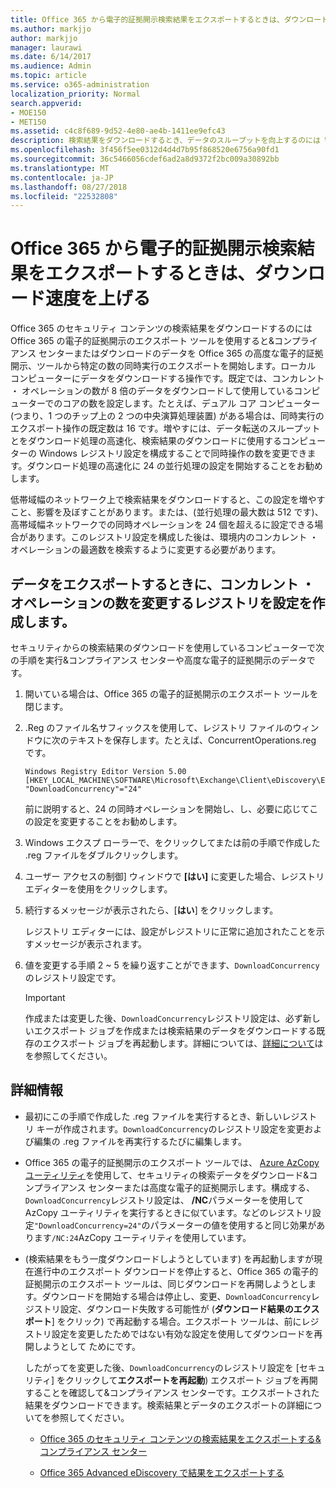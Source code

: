 ```yaml
---
title: Office 365 から電子的証拠開示検索結果をエクスポートするときは、ダウンロード速度を上げる
ms.author: markjjo
author: markjjo
manager: laurawi
ms.date: 6/14/2017
ms.audience: Admin
ms.topic: article
ms.service: o365-administration
localization_priority: Normal
search.appverid:
- MOE150
- MET150
ms.assetid: c4c8f689-9d52-4e80-ae4b-1411ee9efc43
description: 検索結果をダウンロードするとき、データのスループットを向上するのには Windows レジストリを構成する方法について説明し、Office 365 のセキュリティ データを検索する&amp;コンプライアンス センターと Office 365 の詳細の開示。
ms.openlocfilehash: 3f456f5ee0312d4d4d7b95f868520e6756a90fd1
ms.sourcegitcommit: 36c5466056cdef6ad2a8d9372f2bc009a30892bb
ms.translationtype: MT
ms.contentlocale: ja-JP
ms.lasthandoff: 08/27/2018
ms.locfileid: "22532808"
---
```

# <a name="increase-the-download-speed-when-exporting-ediscovery-search-results-from-office-365"></a>Office 365 から電子的証拠開示検索結果をエクスポートするときは、ダウンロード速度を上げる

Office 365 のセキュリティ コンテンツの検索結果をダウンロードするのには Office 365 の電子的証拠開示のエクスポート ツールを使用すると&amp;コンプライアンス センターまたはダウンロードのデータを Office 365 の高度な電子的証拠開示、ツールから特定の数の同時実行のエクスポートを開始します。ローカル コンピューターにデータをダウンロードする操作です。既定では、コンカレント ・ オペレーションの数が 8 倍のデータをダウンロードして使用しているコンピューターでのコアの数を設定します。たとえば、デュアル コア コンピューター (つまり、1 つのチップ上の 2 つの中央演算処理装置) がある場合は、同時実行のエクスポート操作の既定数は 16 です。増やすには、データ転送のスループットとをダウンロード処理の高速化、検索結果のダウンロードに使用するコンピューターの Windows レジストリ設定を構成することで同時操作の数を変更できます。ダウンロード処理の高速化に 24 の並行処理の設定を開始することをお勧めします。
  
低帯域幅のネットワーク上で検索結果をダウンロードすると、この設定を増やすこと、影響を及ぼすことがあります。または、(並行処理の最大数は 512 です)、高帯域幅ネットワークでの同時オペレーションを 24 個を超えるに設定できる場合があります。このレジストリ設定を構成した後は、環境内のコンカレント ・ オペレーションの最適数を検索するように変更する必要があります。
  
## <a name="create-a-registry-setting-to-change-the-number-of-concurrent-operations-when-exporting-data"></a>データをエクスポートするときに、コンカレント ・ オペレーションの数を変更するレジストリを設定を作成します。

セキュリティからの検索結果のダウンロードを使用しているコンピューターで次の手順を実行&amp;コンプライアンス センターや高度な電子的証拠開示のデータです。
  
1. 開いている場合は、Office 365 の電子的証拠開示のエクスポート ツールを閉じます。 
    
2. .Reg のファイル名サフィックスを使用して、レジストリ ファイルのウィンドウに次のテキストを保存します。たとえば、ConcurrentOperations.reg です。 
    
    ```
    Windows Registry Editor Version 5.00
    [HKEY_LOCAL_MACHINE\SOFTWARE\Microsoft\Exchange\Client\eDiscovery\ExportTool]
    "DownloadConcurrency"="24"
    ```

    前に説明すると、24 の同時オペレーションを開始し、し、必要に応じてこの設定を変更することをお勧めします。
    
3. Windows エクスプ ローラーで、をクリックしてまたは前の手順で作成した .reg ファイルをダブルクリックします。
    
4. ユーザー アクセスの制御] ウィンドウで **[はい]** に変更した場合、レジストリ エディターを使用をクリックします。 
    
5. 続行するメッセージが表示されたら、[**はい**] をクリックします。
    
    レジストリ エディターには、設定がレジストリに正常に追加されたことを示すメッセージが表示されます。
    
6. 値を変更する手順 2 ~ 5 を繰り返すことができます、`DownloadConcurrency`のレジストリ設定です。 
    
    > [!IMPORTANT]
    > 作成または変更した後、`DownloadConcurrency`レジストリ設定は、必ず新しいエクスポート ジョブを作成または検索結果のデータをダウンロードする既存のエクスポート ジョブを再起動します。詳細については、[詳細について](increase-download-speeds-when-exporting-ediscovery-results.md#moreinfo)はを参照してください。 
  
## <a name="more-information"></a>詳細情報

- 最初にこの手順で作成した .reg ファイルを実行するとき、新しいレジストリ キーが作成されます。`DownloadConcurrency`のレジストリ設定を変更および編集の .reg ファイルを再実行するたびに編集します。 
    
- Office 365 の電子的証拠開示のエクスポート ツールでは、 [Azure AzCopy ユーティリティ](https://go.microsoft.com/fwlink/?linkid=849949)を使用して、セキュリティの検索データをダウンロード&amp;コンプライアンス センターまたは高度な電子的証拠開示します。構成する、`DownloadConcurrency`レジストリ設定は、 **/NC**パラメーターを使用して AzCopy ユーティリティを実行するときに似ています。などのレジストリ設定`"DownloadConcurrency=24"`のパラメーターの値を使用すると同じ効果があります`/NC:24`AzCopy ユーティリティを使用しています。 
    
- (検索結果をもう一度ダウンロードしようとしています) を再起動しますが現在進行中のエクスポート ダウンロードを停止すると、Office 365 の電子的証拠開示のエクスポート ツールは、同じダウンロードを再開しようとします。ダウンロードを開始する場合は停止し、変更、`DownloadConcurrency`レジストリ設定、ダウンロード失敗する可能性が (**ダウンロード結果のエクスポート**] をクリック) で再起動する場合。エクスポート ツールは、前にレジストリ設定を変更したためではない有効な設定を使用してダウンロードを再開しようとして ためにです。
    
    したがってを変更した後、`DownloadConcurrency`のレジストリ設定を [セキュリティ] をクリックして**エクスポートを再起動**) エクスポート ジョブを再開することを確認して&amp;コンプライアンス センターです。エクスポートされた結果をダウンロードできます。検索結果とデータのエクスポートの詳細についてを参照してください。
    
  - [Office 365 のセキュリティ コンテンツの検索結果をエクスポートする&amp;コンプライアンス センター](export-search-results.md)
    
  - [Office 365 Advanced eDiscovery で結果をエクスポートする](export-results-in-advanced-ediscovery.md)
    

